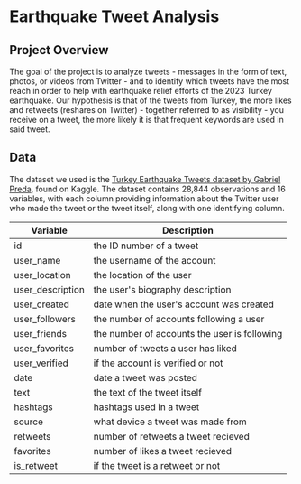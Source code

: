 # Earthquake Tweet Analysis

## Project Overview
The goal of the project is to analyze tweets - messages in the form of text, photos, or videos from Twitter - and to identify which tweets have the most reach in order to help with earthquake relief efforts of the 2023 Turkey earthquake. Our hypothesis is that of the tweets from Turkey, the more likes and retweets (reshares on Twitter) - together referred to as visibility - you receive on a tweet, the more likely it is that frequent keywords are used in said tweet.

## Data
The dataset we used is the [Turkey Earthquake Tweets dataset by Gabriel Preda](https://www.kaggle.com/datasets/gpreda/turkey-earthquake-tweets?resource=download), found on Kaggle. The dataset contains 28,844 observations and 16 variables, with each column providing information about the Twitter user who made the tweet or the tweet itself, along with one identifying column.

|Variable |Description|
|---------|-----------|
|id |the ID number of a tweet
|user_name |the username of the account
|user_location |the location of the user
|user_description |the user's biography description
|user_created |date when the user's account was created
|user_followers |the number of accounts following a user
|user_friends |the number of accounts the user is following
|user_favorites |number of tweets a user has liked
|user_verified |if the account is verified or not
|date |date a tweet was posted
|text |the text of the tweet itself
|hashtags |hashtags used in a tweet
|source |what device a tweet was made from
|retweets |number of retweets a tweet recieved
|favorites |number of likes a tweet recieved
|is_retweet |if the tweet is a retweet or not
